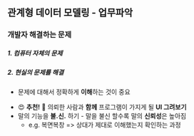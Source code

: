 ## 관계형 데이터 모델링 - 업무파악

### 개발자 해결하는 문제

##### 1. 컴퓨터 자체의 문제

##### 2. 현실의 문제를 해결

- 문제에 대해서 정확하게 **이해**하는 것이 중요

* 😍 **추천!** 🤩 의뢰한 사람과 **함께** 프로그램이 가지게 될 **UI 그려보기**
* 말의 기능을 **불.신.** 하기 - 말을 불신 할수록 말의 **신뢰성**은 높아짐
  * e.g. 복면복창 => 상대가 제대로 이해했는지 확인하는 과정

